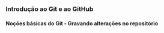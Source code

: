 ### **Introdução ao Git e ao GitHub**

#### **Noções básicas do Git - Gravando alterações no repositório**
